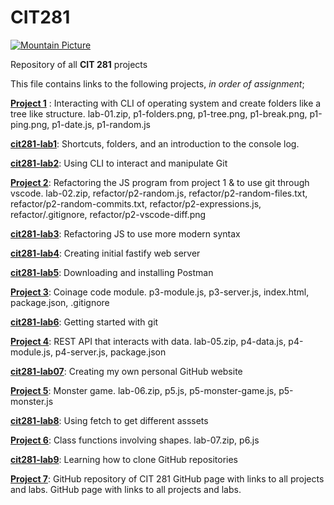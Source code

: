 # CIT281

[![Mountain Picture](http://[url/to/img.png](https://unsplash.com/photos/a-person-is-skiing-down-a-snowy-mountain-KuxHppcRtW4))
](https://images.unsplash.com/photo-1717158082997-97d18efbd633?q=80&w=2970&auto=format&fit=crop&ixlib=rb-4.0.3&ixid=M3wxMjA3fDB8MHxwaG90by1wYWdlfHx8fGVufDB8fHx8fA%3D%3D)

Repository of all **CIT 281** projects 

This file contains links to the following projects, *in order of assignment*;

[**Project 1**](https://github.com/opyle/cit281-p1.git) : Interacting with CLI of operating system and create folders like a tree like structure. lab-01.zip, p1-folders.png, p1-tree.png, p1-break.png, p1-ping.png, p1-date.js, p1-random.js

[**cit281-lab1**](https://github.com/opyle/cit281-lab1.git): Shortcuts, folders, and an introduction to the console log.

[**cit281-lab2**](https://github.com/opyle/cit281-lab2.git): Using CLI to interact and manipulate Git 

[**Project 2**](https://github.com/opyle/cit281-p2.git): Refactoring the JS program from project 1 & to use git through vscode. lab-02.zip, refactor/p2-random.js, refactor/p2-random-files.txt, refactor/p2-random-commits.txt, refactor/p2-expressions.js, refactor/.gitignore, refactor/p2-vscode-diff.png

[**cit281-lab3**](https://github.com/opyle/cit281-lab3.git): Refactoring JS to use more modern syntax

[**cit281-lab4**](https://github.com/opyle/cit281-lab4.git): Creating initial fastify web server 

[**cit281-lab5**](https://github.com/opyle/cit281-lab5.git): Downloading and installing Postman 

[**Project 3**](https://github.com/opyle/cit281-p3.git): Coinage code module. p3-module.js, p3-server.js, index.html, package.json, .gitignore

[**cit281-lab6**](https://github.com/opyle/cit281-lab6.git): Getting started with git 

[**Project 4**](https://github.com/opyle/cit281-p4.git): REST API that interacts with data. lab-05.zip, p4-data.js, p4-module.js, p4-server.js, package.json

[**cit281-lab07**](https://github.com/opyle/cit281-lab07.git): Creating my own personal GitHub website

[**Project 5**](https://github.com/opyle/cit281-p5.git): Monster game. lab-06.zip, p5.js, p5-monster-game.js, p5-monster.js

[**cit281-lab8**](https://github.com/opyle/cit281-lab8.git): Using fetch to get different asssets

[**Project 6**](https://github.com/opyle/cit281-p6.git): Class functions involving shapes. lab-07.zip, p6.js

[**cit281-lab9**](https://github.com/opyle/cit281-lab9.git): Learning how to clone GitHub repositories

[**Project 7**](https://github.com/opyle/cit281-p7.git): GitHub repository of CIT 281 GitHub page with links to all projects and labs. GitHub page with links to all projects and labs.


